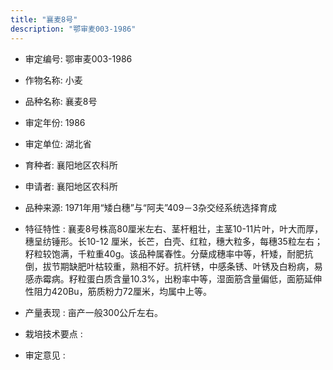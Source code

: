 ```yaml
---
title: "襄麦8号"
description: "鄂审麦003-1986"
---
```

* 审定编号:  鄂审麦003-1986

*  作物名称:  小麦

*  品种名称:  襄麦8号

*  审定年份:  1986

*  审定单位:  湖北省

* 育种者:  襄阳地区农科所

*  申请者:  襄阳地区农科所

*  品种来源:  1971年用“矮白穗”与“阿夫”409－3杂交经系统选择育成

*  特征特性 : 
襄麦8号株高80厘米左右、茎杆粗壮，主茎10-11片叶，叶大而厚，穗呈纺锤形。长10-12 厘米，长芒，白壳、红粒，穗大粒多，每穗35粒左右；籽粒较饱满，千粒重40g。该品种属春性。分蘖成穗率中等，杆矮，耐肥抗倒，拔节期缺肥叶枯较重，熟相不好。抗杆锈，中感条锈、叶锈及白粉病，易感赤霉病。籽粒蛋白质含量10.3%，出粉率中等，湿面筋含量偏低，面筋延伸性阻力420Bu，筋质粉力72厘米，均属中上等。

 
*  产量表现 : 
亩产一般300公斤左右。

*  栽培技术要点 : 


*  审定意见 : 

